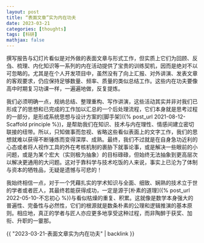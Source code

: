 ```yaml
---
layout: post
title: “表面文章”实为内在功夫
date: 2023-03-21
categories: [thoughts]
tags: [科研]
mathjax: false
---
```


撰写报告与幻灯片看似是对外做的表面文章与形式工作，但实质上它们为回顾、反刍、梳理、内化知识等一系列的内在活动提供了宝贵的训练契机，因而是绝对不以可忽略的。尤其是在个人开发项目中，虽然没有了向上汇报、对外讲演、发表文章的客观要求，仍应保持足够数量、频率、质量的类似总结工作。这些内在功夫要像高中时期复习功课一样，一遍遍地做，反复提炼。

我们必须明确一点，规纳总结、整理重构、写作讲演，这些活动其实并非对我们已形成了的思想和已完成的工作加以汇总的一个后处理流程，它们本身就是思考过程的一部分，是形成系统思想与设计方案的[脚手架]({% post_url 2021-08-12-Scaffold principle %})，是帮助我们在知识、技术与内在理性、情感间建立密切联接的纽带。所以，只知做事而忽视、省略这些看似表面上的文字工作，我们的思想就难以获得不断锤炼而变得深厚、成熟。最终，我们不过就是在自身急功近利的心态或者将人视作工具的外在考核机制的裹胁下就事论事，或是解决一些眼前的小问题，或是为某个宏大（实则极为抽象）的目标碌碌，但始终无法抽象到更高层次以解决更通用的大问题。这对于靠科学与技术吃饭的人来说，事实上已沦为了体制与资本的牺牲品，无疑是遗憾与可悲的！

我始终相信一点，对于一个凭藉扎实的学术知识与全面、细致、娴熟的技术立于世的学者或者匠人，其最终若能获得成功，一定是源于[朴素的道理]({% post_url 2022-05-10-不忘初心 %})与看似枯燥的重复、积累。这就像是数学本身强大的普遍性、完备性与必然性，它们的根源就是数条朴素的公理和逻辑推演的基本原则。相应地，真正的学者与匠人亦应更多地享受这种过程，而非陶醉于获奖、加衔、升职的一霎那。

{{ "2023-03-21-表面文章实为内在功夫" | backlink }}
